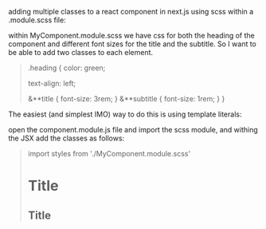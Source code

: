 adding multiple classes to a react component in next.js using scss within a .module.scss file:

within MyComponent.module.scss we have css for both the heading of the component and different font sizes for the title and the subtitle. So I want to be able to add two classes to each element.

> .heading {
> color: green;
>
> text-align: left;
>
> &**title {
> font-size: 3rem;
> }
> &**subtitle {
> font-size: 1rem;
> }
> }

The easiest (and simplest IMO) way to do this is using template literals:

open the component.module.js file and import the scss module, and withing the JSX add the classes as follows:

> import styles from './MyComponent.module.scss'
>
> <h1 className={`${styles.heading} ${styles.heading__title}`}> Title </h1>
> <h2 className={`${styles.heading} ${styles.heading__subtitle}`}> Title </h2>
